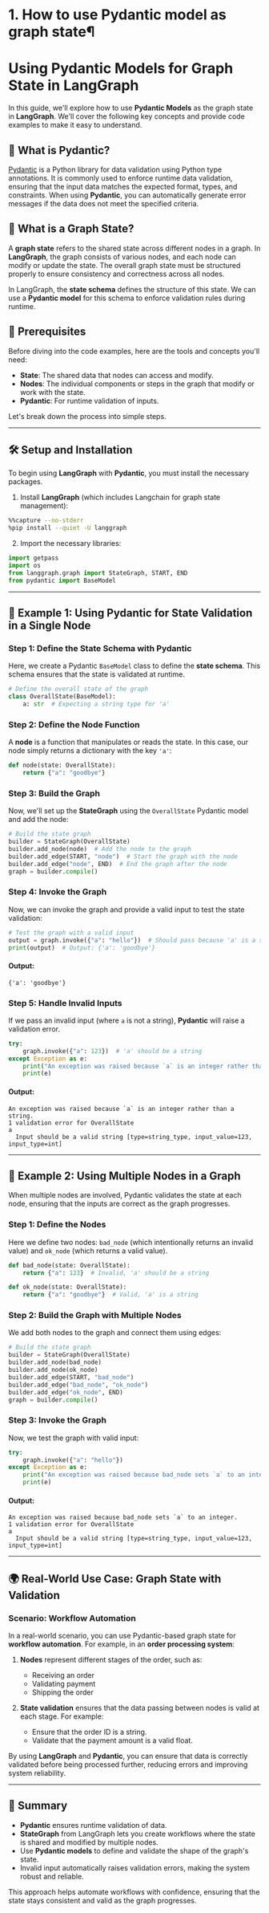 # 1. How to use Pydantic model as graph state¶

# Using Pydantic Models for Graph State in LangGraph

In this guide, we'll explore how to use **Pydantic Models** as the graph state in **LangGraph**. We'll cover the following key concepts and provide code examples to make it easy to understand.

## 🎯 What is Pydantic?

[Pydantic](https://pydantic-docs.helpmanual.io/) is a Python library for data validation using Python type annotations. It is commonly used to enforce runtime data validation, ensuring that the input data matches the expected format, types, and constraints. When using **Pydantic**, you can automatically generate error messages if the data does not meet the specified criteria.

## 🌳 What is a Graph State?

A **graph state** refers to the shared state across different nodes in a graph. In **LangGraph**, the graph consists of various nodes, and each node can modify or update the state. The overall graph state must be structured properly to ensure consistency and correctness across all nodes.

In LangGraph, the **state schema** defines the structure of this state. We can use a **Pydantic model** for this schema to enforce validation rules during runtime.

## 🔧 Prerequisites

Before diving into the code examples, here are the tools and concepts you'll need:

- **State**: The shared data that nodes can access and modify.
- **Nodes**: The individual components or steps in the graph that modify or work with the state.
- **Pydantic**: For runtime validation of inputs.

Let's break down the process into simple steps.

---

## 🛠 Setup and Installation

To begin using **LangGraph** with **Pydantic**, you must install the necessary packages.

1. Install **LangGraph** (which includes Langchain for graph state management):

```bash
%%capture --no-stderr
%pip install --quiet -U langgraph
```

2. Import the necessary libraries:

```python
import getpass
import os
from langgraph.graph import StateGraph, START, END
from pydantic import BaseModel
```

---

## 🧩 Example 1: Using Pydantic for State Validation in a Single Node

### Step 1: Define the State Schema with Pydantic

Here, we create a Pydantic `BaseModel` class to define the **state schema**. This schema ensures that the state is validated at runtime.

```python
# Define the overall state of the graph
class OverallState(BaseModel):
    a: str  # Expecting a string type for 'a'
```

### Step 2: Define the Node Function

A **node** is a function that manipulates or reads the state. In this case, our node simply returns a dictionary with the key `'a'`:

```python
def node(state: OverallState):
    return {"a": "goodbye"}
```

### Step 3: Build the Graph

Now, we'll set up the **StateGraph** using the `OverallState` Pydantic model and add the node:

```python
# Build the state graph
builder = StateGraph(OverallState)
builder.add_node(node)  # Add the node to the graph
builder.add_edge(START, "node")  # Start the graph with the node
builder.add_edge("node", END)  # End the graph after the node
graph = builder.compile()
```

### Step 4: Invoke the Graph

Now, we can invoke the graph and provide a valid input to test the state validation:

```python
# Test the graph with a valid input
output = graph.invoke({"a": "hello"})  # Should pass because 'a' is a string
print(output)  # Output: {'a': 'goodbye'}
```

#### Output:
```
{'a': 'goodbye'}
```

### Step 5: Handle Invalid Inputs

If we pass an invalid input (where `a` is not a string), **Pydantic** will raise a validation error.

```python
try:
    graph.invoke({"a": 123})  # 'a' should be a string
except Exception as e:
    print("An exception was raised because `a` is an integer rather than a string.")
    print(e)
```

#### Output:
```
An exception was raised because `a` is an integer rather than a string.
1 validation error for OverallState
a
  Input should be a valid string [type=string_type, input_value=123, input_type=int]
```

---

## 🔄 Example 2: Using Multiple Nodes in a Graph

When multiple nodes are involved, Pydantic validates the state at each node, ensuring that the inputs are correct as the graph progresses.

### Step 1: Define the Nodes

Here we define two nodes: `bad_node` (which intentionally returns an invalid value) and `ok_node` (which returns a valid value).

```python
def bad_node(state: OverallState):
    return {"a": 123}  # Invalid, 'a' should be a string

def ok_node(state: OverallState):
    return {"a": "goodbye"}  # Valid, 'a' is a string
```

### Step 2: Build the Graph with Multiple Nodes

We add both nodes to the graph and connect them using edges:

```python
# Build the state graph
builder = StateGraph(OverallState)
builder.add_node(bad_node)
builder.add_node(ok_node)
builder.add_edge(START, "bad_node")
builder.add_edge("bad_node", "ok_node")
builder.add_edge("ok_node", END)
graph = builder.compile()
```

### Step 3: Invoke the Graph

Now, we test the graph with valid input:

```python
try:
    graph.invoke({"a": "hello"})
except Exception as e:
    print("An exception was raised because bad_node sets `a` to an integer.")
    print(e)
```

#### Output:
```
An exception was raised because bad_node sets `a` to an integer.
1 validation error for OverallState
a
  Input should be a valid string [type=string_type, input_value=123, input_type=int]
```

---

## 🌍 Real-World Use Case: Graph State with Validation

### Scenario: Workflow Automation

In a real-world scenario, you can use Pydantic-based graph state for **workflow automation**. For example, in an **order processing system**:

1. **Nodes** represent different stages of the order, such as:
   - Receiving an order
   - Validating payment
   - Shipping the order

2. **State validation** ensures that the data passing between nodes is valid at each stage. For example:
   - Ensure that the order ID is a string.
   - Validate that the payment amount is a valid float.

By using **LangGraph** and **Pydantic**, you can ensure that data is correctly validated before being processed further, reducing errors and improving system reliability.

---

## 📝 Summary

- **Pydantic** ensures runtime validation of data.
- **StateGraph** from LangGraph lets you create workflows where the state is shared and modified by multiple nodes.
- Use **Pydantic models** to define and validate the shape of the graph's state.
- Invalid input automatically raises validation errors, making the system robust and reliable.

This approach helps automate workflows with confidence, ensuring that the state stays consistent and valid as the graph progresses.